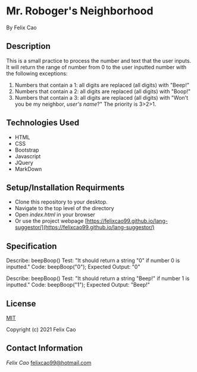 # Mr. Roboger's Neighborhood #

By Felix Cao

## Description ##
This is a small practice to process the number and text that the user inputs. It will return the range of number from 0 to the user inputted number with the following exceptions:
1. Numbers that contain a 1: all digits are replaced (all digits) with "Beep!"
2. Numbers that contain a 2: all digits are replaced (all digits) with "Boop!"
3. Numbers that contain a 3: all digits are replaced (all digits) with "Won't you be my neighbor, *user's name*?"
The priority is 3>2>1.

## Technologies Used ##
* HTML
* CSS
* Bootstrap
* Javascript
* JQuery
* MarkDown

## Setup/Installation Requirments ##
* Clone this repository to your desktop.
* Navigate to the top level of the directory
* Open _index.html_ in your browser
* Or use the project webpage [https://felixcao99.github.io/lang-suggestor/](https://felixcao99.github.io/lang-suggestor/)

## Specification
Describe: beepBoop()
Test: "It should return a string "0" if number 0 is inputted."
Code: beepBoop("0");
Expected Output: "0"

Describe: beepBoop()
Test: "It should return a string "Beep!" if number 1 is inputted."
Code: beepBoop("1");
Expected Output: "Beep!"


## License ##
[MIT](https://en.wikipedia.org/wiki/MIT_License)

Copyright (c) 2021 Felix Cao

## Contact Information ##
_Felix Cao_ [felixcao99@hotmail.com](mailto:felixcao99@hotmail.com)